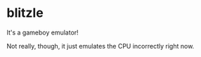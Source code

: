 # blitzle

It's a gameboy emulator!

Not really, though, it just emulates the CPU incorrectly right now.
